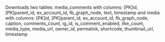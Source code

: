 Downloads two tables:
media_comments
with columns:  [PK]id, [PK]parent_id, ex_account_id, fb_graph_node, text, timestamp
and
media
with columns: [PK]id, [PK]parent_id, ex_account_id, fb_graph_node, caption, comments_count, ig_id, is_comment_enabled, like_count, media_type, media_url, owner_id, permalink, shortcode, thumbnail_url, timestamp
